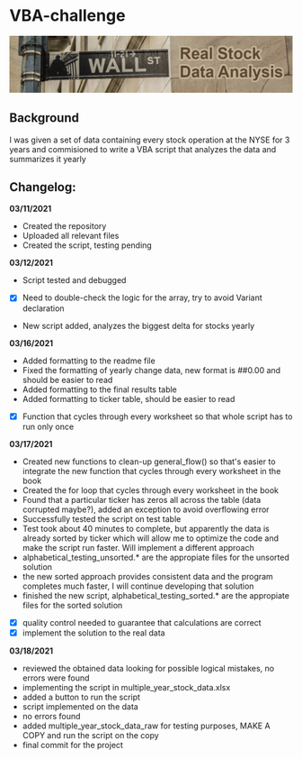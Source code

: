 # VBA-challenge
![Wall Street real stock data analysis](resources/wall_street.jpg)

## **Background**
I was given a set of data containing every stock operation at the NYSE for 3 years and commisioned to write a VBA script that analyzes the data and summarizes it yearly

## **Changelog:**
**03/11/2021**
- Created the repository
- Uploaded all relevant files
- Created the script, testing pending

**03/12/2021**
- Script tested and debugged
- [X] Need to double-check the logic for the array, try to avoid Variant declaration
- New script added, analyzes the biggest delta for stocks yearly

**03/16/2021**
- Added formatting to the readme file
- Fixed the formatting of yearly change data, new format is ##0.00 and should be easier to read
- Added formatting to the final results table
- Added formatting to ticker table, should be easier to read
- [X] Function that cycles through every worksheet so that whole script has to run only once

**03/17/2021**
- Created new functions to clean-up general_flow() so that's easier to integrate the new function that cycles through every worksheet in the book
- Created the for loop that cycles through every worksheet in the book
- Found that a particular ticker has zeros all across the table (data corrupted maybe?), added an exception to avoid overflowing error
- Successfully tested the script on test table
- Test took about 40 minutes to complete, but apparently the data is already sorted by ticker which will allow me to optimize the code and make the script run faster. Will implement a different approach
- alphabetical_testing_unsorted.* are the appropiate files for the unsorted solution
- the new sorted approach provides consistent data and the program completes much faster, I will continue developing that solution
- finished the new script, alphabetical_testing_sorted.* are the appropiate files for the sorted solution
- [X] quality control needed to guarantee that calculations are correct
- [X] implement the solution to the real data

**03/18/2021**

- reviewed the obtained data looking for possible logical mistakes, no errors were found
- implementing the script in multiple_year_stock_data.xlsx
- added a button to run the script
- script implemented on the data
- no errors found
- added multiple_year_stock_data_raw for testing purposes, MAKE A COPY and run the script on the copy
- final commit for the project
